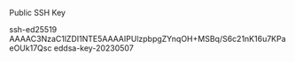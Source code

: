 Public SSH Key

ssh-ed25519 AAAAC3NzaC1lZDI1NTE5AAAAIPUlzpbpgZYnqOH+MSBq/S6c21nK16u7KPaeOUk17Qsc eddsa-key-20230507
